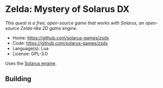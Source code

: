 # Zelda: Mystery of Solarus DX

_This quest is a free, open-source game that works with Solarus, an open-source Zelda-like 2D game engine._

- Home: https://github.com/solarus-games/zsdx
- Code: https://github.com/solarus-games/zsdx
- Language(s): Lua
- License: GPL-3.0

Uses the [Solarus engine](../framework/solarus.md).

## Building

